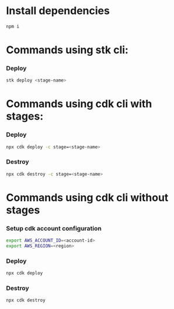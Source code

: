 
# Install dependencies
```sh
npm i
```

# Commands using stk cli:

### Deploy
```sh
stk deploy <stage-name>
```


# Commands using cdk cli with stages:

### Deploy
```sh
npx cdk deploy -c stage=<stage-name>
```

### Destroy
```sh
npx cdk destroy -c stage=<stage-name>
```

# Commands using cdk cli without stages

### Setup cdk account configuration
```sh
export AWS_ACCOUNT_ID=<account-id>
export AWS_REGION=<region>
```

### Deploy
```sh
npx cdk deploy
```

### Destroy
```sh
npx cdk destroy
```